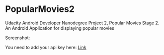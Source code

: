 # PopularMovies2
Udacity Android Developer Nanodegree Project 2, Popular Movies Stage 2.
An Android Application for displaying popular movies

Screenshot: 

 You need to add your api key here: [Link](https://github.com/Angads25/PopularMovies1/blob/master/app/src/main/java/com/example/android/model/SpKeys.java)
